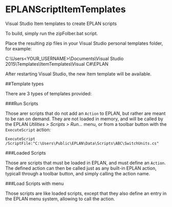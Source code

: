 # EPLANScriptItemTemplates
Visual Studio Item templates to create EPLAN scripts

To build, simply run the zipFolber.bat script.

Place the resulting zip files in your Visual Studio personal templates folder, for example:

C:\Users<YOUR_USERNAME>\Documents\Visual Studio 2015\Templates\ItemTemplates\Visual C#\EPLAN

After restarting Visual Studio, the new Item template will be available.

##Template types

There are 3 types of templates provided:

###Run Scripts

Those arer scripts that do not add an `Action` to EPLAN, but rather are meant to be ran on demand. They are not loaded in memory, and will be called by the EPLAN *Utilities > Scripts > Run...* menu, or from a toolbar button with the `ExecuteScript` action:

`ExecuteScript /ScriptFile:"C:\Users\Public\EPLAN\Data\Scripts\ABC\SwitchUnits.cs"`

###Loaded Scripts

Those are scripts that must be loaded in EPLAN, and must define an `Action`. The defined action can then be called just as any built-in EPLAN action, typicall through a toolbar button, and simply calling the action name.

###Load Scripts with menu

Those scripts are like loaded scripts, except that they also define an entry in the EPLAN menu system, allowing to call the action.
